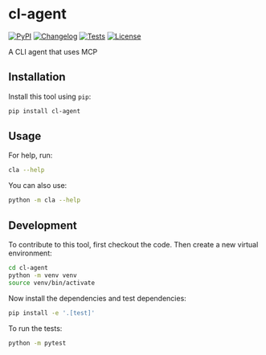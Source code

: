 # cl-agent

[![PyPI](https://img.shields.io/pypi/v/cl-agent.svg)](https://pypi.org/project/cl-agent/)
[![Changelog](https://img.shields.io/github/v/release/RKeelan/cl-agent?include_prereleases&label=changelog)](https://github.com/RKeelan/cl-agent/releases)
[![Tests](https://github.com/RKeelan/cl-agent/actions/workflows/test.yml/badge.svg)](https://github.com/RKeelan/cl-agent/actions/workflows/test.yml)
[![License](https://img.shields.io/badge/license-Apache%202.0-blue.svg)](https://github.com/RKeelan/cl-agent/blob/master/LICENSE)

A CLI agent that uses MCP

## Installation

Install this tool using `pip`:
```bash
pip install cl-agent
```
## Usage

For help, run:
```bash
cla --help
```
You can also use:
```bash
python -m cla --help
```
## Development

To contribute to this tool, first checkout the code. Then create a new virtual environment:
```bash
cd cl-agent
python -m venv venv
source venv/bin/activate
```
Now install the dependencies and test dependencies:
```bash
pip install -e '.[test]'
```
To run the tests:
```bash
python -m pytest
```
